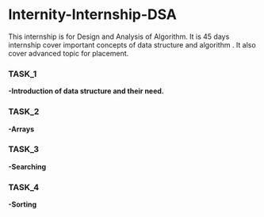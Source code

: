 # Internity-Internship-DSA
This internship is for Design and Analysis of Algorithm.  It is 45 days internship cover important concepts of data structure and algorithm .  It also cover advanced topic for placement. 

### TASK_1
**-Introduction of data structure and their need.**

### TASK_2
**-Arrays**  

### TASK_3
**-Searching**

### TASK_4
**-Sorting**
